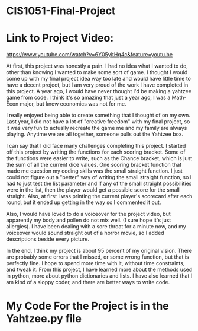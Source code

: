 # CIS1051-Final-Project
# Link to Project Video:
https://www.youtube.com/watch?v=6Y05yltHq4c&feature=youtu.be

At first, this project was honestly a pain. I had no idea what I wanted to do, other than knowing I wanted to make some sort of game. I thought I would come up with my final project idea way too late and would have little time to have a decent project, but I am very proud of the work I have completed in this project. A year ago, I would have never thought I'd be making a yahtzee game from code. I think it's so amazing that just a year ago, I was a Math-Econ major, but knew economics was not for me. 

I really enjoyed being able to create something that I thought of on my own. Last year, I did not have a lot of "creative freedom" with my final project, so it was very fun to actually recreate the game me and my family are always playing. Anytime we are all together, someone pulls out the Yahtzee box. 

I can say that I did face many challenges completing this project. I started off this project by writing the functions for each scoring bracket. Some of the functions were easier to write, such as the Chance bracket, which is just the sum of all the current dice values. One scoring bracket function that made me question my coding skills was the small straight function. I just could not figure out a "better" way of writing the small straight function, so I had to just test the list parameter and if any of the small straight possibilities were in the list, then the player would get a possible score for the small straight. Also, at first I was printing the current player's scorecard after each round, but it ended up getting in the way so I commented it out.

Also, I would have loved to do a voiceover for the project video, but apparently my body and pollen do not mix well. (I sure hope it's just allergies). I have been dealing with a sore throat for a minute now, and my voiceover would sound straight out of a horror movie, so I added descriptions beside every picture. 

In the end, I think my project is about 95 percent of my original vision. There are probably some errors that I missed, or some wrong function, but that is perfectly fine. I hope to spend more time with it, without time constraints, and tweak it. From this project, I have learned more about the methods used in python, more about python dictionaries and lists. I have also learned that I am kind of a sloppy coder, and there are better ways to write code.

# My Code For the Project is in the Yahtzee.py file
